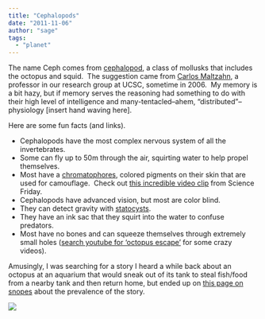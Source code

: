 ```yaml
---
title: "Cephalopods"
date: "2011-11-06"
author: "sage"
tags: 
  - "planet"
---
```


The name Ceph comes from [cephalopod](http://en.wikipedia.org/wiki/Cephalopod), a class of mollusks that includes the octopus and squid.  The suggestion came from [Carlos Maltzahn](http://users.soe.ucsc.edu/~carlosm/UCSC/Home/Home.html), a professor in our research group at UCSC, sometime in 2006.  My memory is a bit hazy, but if memory serves the reasoning had something to do with their high level of intelligence and many-tentacled–ahem, “distributed”–physiology \[insert hand waving here\].

Here are some fun facts (and links).

- Cephalopods have the most complex nervous system of all the invertebrates.
- Some can fly up to 50m through the air, squirting water to help propel themselves.
- Most have a [chromatophores](http://en.wikipedia.org/wiki/Chromatophore), colored pigments on their skin that are used for camouflage.  Check out [this incredible video clip](http://www.sciencefriday.com/videos/watch/10397) from Science Friday.
- Cephalopods have advanced vision, but most are color blind.
- They can detect gravity with [statocysts](http://en.wikipedia.org/wiki/Statocyst).
- They have an ink sac that they squirt into the water to confuse predators.
- Most have no bones and can squeeze themselves through extremely small holes ([search youtube for ‘octopus escape’](http://www.youtube.com/results?search_query=octopus+escape&aq=f) for some crazy videos).

Amusingly, I was searching for a story I heard a while back about an octopus at an aquarium that would sneak out of its tank to steal fish/food from a nearby tank and then return home, but ended up on [this page on snopes](http://msgboard.snopes.com/cgi-bin/ultimatebb.cgi?ubb=get_topic;f=24;t=001369;p=1) about the prevalence of the story.

![](http://track.hubspot.com/__ptq.gif?a=268973&k=14&bu=http://ceph.com&r=http://ceph.com/uncategorized/cephalopods/&bvt=rss&p=wordpress)
